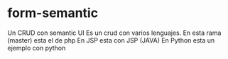 # form-semantic
Un CRUD con semantic UI
Es un crud con varios lenguajes.
En esta rama (master) esta el de php
En JSP esta con JSP (JAVA)
En Python esta un ejemplo con python
